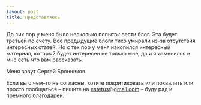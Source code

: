 ```yaml
---
layout: post
title: Представляюсь
---
```




До сих пор у меня было несколько попыток вести блог. Эта будет третьей по счёту.
Все предыдущие блоги тихо умирали из-за отсутствия интересных статей.
Но с тех пор у меня накопился интересный материал, который будет интересен не только мне,
да и я изменился и мне есть что вам рассказать.

Меня зовут Сергей Бронников.

Если вы с чем-то не согласны, хотите покритиковать или похвалить или просто пообщаться
– пишите на <estetus@gmail.com> – буду рад и премного благодарен.

